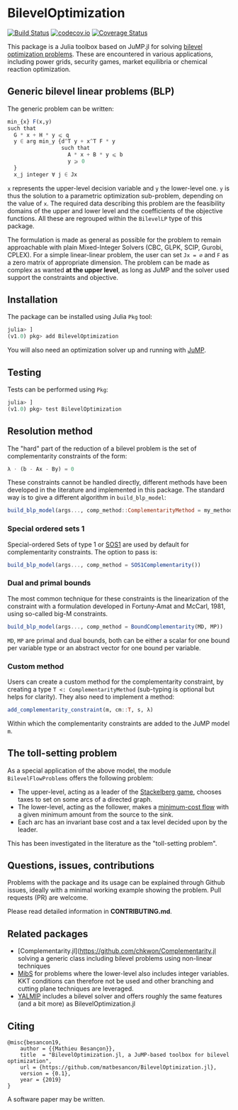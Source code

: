 # BilevelOptimization

[![Build Status](https://travis-ci.org/matbesancon/BilevelOptimization.jl.svg?branch=master)](https://travis-ci.org/matbesancon/BilevelOptimization.jl)
[![codecov.io](http://codecov.io/github/matbesancon/BilevelOptimization.jl/coverage.svg?branch=master)](http://codecov.io/github/matbesancon/BilevelOptimization.jl?branch=master)
[![Coverage Status](https://coveralls.io/repos/github/matbesancon/BilevelOptimization.jl/badge.svg?branch=master)](https://coveralls.io/github/matbesancon/BilevelOptimization.jl?branch=master)

This package is a Julia toolbox based on JuMP.jl for solving
[bilevel optimization problems](https://en.wikipedia.org/wiki/Bilevel_optimization).
These are encountered in various applications, including power grids, security games,
market equilibria or chemical reaction optimization.

## Generic bilevel linear problems (BLP)

The generic problem can be written:
```julia
min_{x} F(x,y)
such that
  G * x + H * y ⩽ q
  y ∈ arg min_y {d^T y + x^T F * y
                 such that
                   A * x + B * y ⩽ b
                   y ⩾ 0
  }
  x_j integer ∀ j ∈ Jx
```

`x` represents the upper-level decision variable and `y` the lower-level one.
`y` is thus the solution to a parametric optimization sub-problem, depending
on the value of `x`.
The required data describing this problem are
the feasibility domains of the upper and lower level and the coefficients
of the objective functions. All these are regrouped within the `BilevelLP`
type of this package.

The formulation is made as general as possible
for the problem to remain approachable with plain Mixed-Integer Solvers
(CBC, GLPK, SCIP, Gurobi, CPLEX). For a simple linear-linear problem,
the user can set `Jx = ∅` and `F` as a zero matrix of appropriate dimension.
The problem can be made as complex as wanted **at the upper level**,
as long as JuMP and the solver used support the constraints and objective.

## Installation

The package can be installed using Julia `Pkg` tool:
```julia
julia> ]
(v1.0) pkg> add BilevelOptimization
```

You will also need an optimization solver up and running with [JuMP](https://github.com/juliaopt/JuMP.jl).

## Testing

Tests can be performed using `Pkg`:
```julia
julia> ]
(v1.0) pkg> test BilevelOptimization
```

## Resolution method

The "hard" part of the reduction of a bilevel problem is the set of
complementarity constraints of the form:

```julia
λ ⋅ (b - Ax - By) = 0
```

These constraints cannot be handled directly, different methods have been
developed in the literature and implemented in this package.
The standard way is to give a different algorithm in `build_blp_model`:

```julia
build_blp_model(args..., comp_method::ComplementarityMethod = my_method)
```


### Special ordered sets 1

Special-ordered Sets of type 1 or [SOS1](https://en.wikipedia.org/wiki/Special_ordered_set)
are used by default for complementarity constraints.
The option to pass is:

```julia
build_blp_model(args..., comp_method = SOS1Complementarity())
```

### Dual and primal bounds

The most common technique for these constraints is the linearization of the
constraint with a formulation developed in Fortuny-Amat and McCarl, 1981,
using so-called big-M constraints.

```julia
build_blp_model(args..., comp_method = BoundComplementarity(MD, MP))
```

`MD`, `MP` are primal and dual bounds, both can be either a scalar
for one bound per variable type or an abstract vector for one bound per
variable.

### Custom method

Users can create a custom method for the complementarity constraint,
by creating a type `T <: ComplementarityMethod` (sub-typing is optional but
helps for clarity). They also need to implement a method:

```julia
add_complementarity_constraint(m, cm::T, s, λ)
```

Within which the complementarity constraints are added to the JuMP model `m`.

## The toll-setting problem

As a special application of the above model, the module `BilevelFlowProblems`
offers the following problem:
* The upper-level, acting as a leader of the [Stackelberg game](https://en.wikipedia.org/wiki/Stackelberg_competition), chooses taxes to set on some arcs of a directed graph.
* The lower-level, acting as the follower, makes a
[minimum-cost flow](https://en.wikipedia.org/wiki/Minimum-cost_flow_problem) with
a given minimum amount from the source to the sink.
* Each arc has an invariant base cost and a tax level decided upon by the leader.

This has been investigated in the literature as the "toll-setting problem".

## Questions, issues, contributions

Problems with the package and its usage can be explained through Github issues,
ideally with a minimal working example showing the problem.
Pull requests (PR) are welcome.

Please read detailed information in **CONTRIBUTING.md**.

## Related packages

* [Complementarity.jl](https://github.com/chkwon/Complementarity.jl solving a generic class
including bilevel problems using non-linear techniques
* [MibS](https://github.com/coin-or/MibS) for problems where the lower-level also includes integer variables. KKT conditions can therefore not be used and other branching and cutting plane techniques are leveraged.
* [YALMIP](https://yalmip.github.io/tutorial/bilevelprogramming/) includes a bilevel solver and offers roughly the same features (and a bit more) as BilevelOptimization.jl

## Citing

```
@misc{besancon19,
    author = {{Mathieu Besançon}},
    title  = "BilevelOptimization.jl, a JuMP-based toolbox for bilevel optimization",
    url = {https://github.com/matbesancon/BilevelOptimization.jl},
    version = {0.1},
    year = {2019}
}
```

A software paper may be written.
